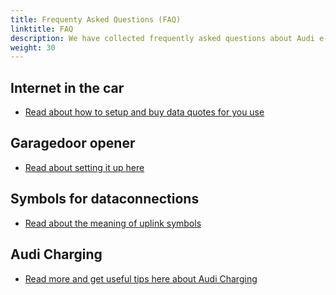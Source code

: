 ```yaml
---
title: Frequenty Asked Questions (FAQ)
linktitle: FAQ
description: We have collected frequently asked questions about Audi e-tron and try to answer them for you.
weight: 30
---
```


## Internet in the car

- [Read about how to setup and buy data quotes for you use](internet-in-the-car)

## Garagedoor opener

- [Read about setting it up here](garagedoor-programming)

## Symbols for dataconnections

- [Read about the meaning of uplink symbols](uplink-symbols)

## Audi Charging

- [Read more and get useful tips here about Audi Charging](audi-charging)